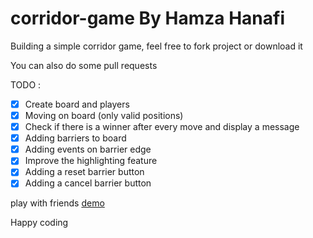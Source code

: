 # corridor-game By Hamza Hanafi

Building a simple corridor game, feel free to fork project or download it

You can also do some pull requests

TODO :

* [X] Create board and players
* [X] Moving on board (only valid positions)
* [X] Check if there is a winner after every move and display a message
* [X] Adding barriers to board
* [X] Adding events on barrier edge
* [X] Improve the highlighting feature
* [X] Adding a reset barrier button
* [X] Adding a cancel barrier button

play with friends [demo](https://hamzahanafi11.github.io/corridor-game/)

Happy coding
